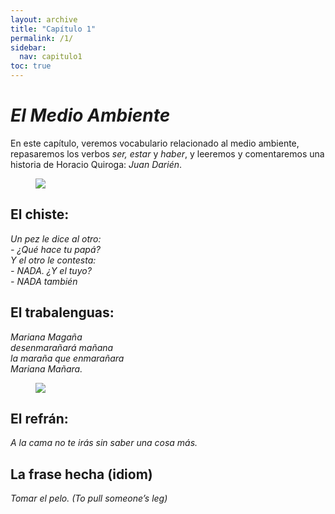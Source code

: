```yaml
---
layout: archive
title: "Capítulo 1"
permalink: /1/
sidebar:
  nav: capitulo1
toc: true
---
```


# _El Medio Ambiente_

En este capítulo, veremos vocabulario relacionado al medio ambiente, repasaremos los verbos _ser, estar_ y _haber_, y leeremos y comentaremos una historia de Horacio Quiroga: _Juan Darién_.

<figure style="width: 300px" class="align-right">
    <a href="https://sarroniz.github.io/S-280/images/meme7.jpg"><img src="https://sarroniz.github.io/S-280/images/meme7.jpg"></a>
</figure>

## El chiste:

_Un pez le dice al otro:   
\- ¿Qué hace tu papá?   
Y el otro le contesta:   
\- NADA. ¿Y el tuyo?   
\- NADA también_   


## El trabalenguas:

_Mariana Magaña  
desenmarañará mañana  
la maraña que enmarañara  
Mariana Mañara._  

<figure style="width: 300px" class="align-right">
    <a href="https://sarroniz.github.io/S-280/images/meme4.jpg"><img src="https://sarroniz.github.io/S-280/images/meme4.jpg"></a>
</figure>

## El refrán:

_A la cama no te irás sin saber una cosa más._


## La frase hecha (idiom)

_Tomar el pelo. (To pull someone’s leg)_
